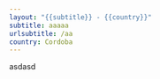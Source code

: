 ```yaml
---
layout: "{{subtitle}} - {{country}}"
subtitle: aaaaa
urlsubtitle: /aa
country: Cordoba
---
```

asdasd